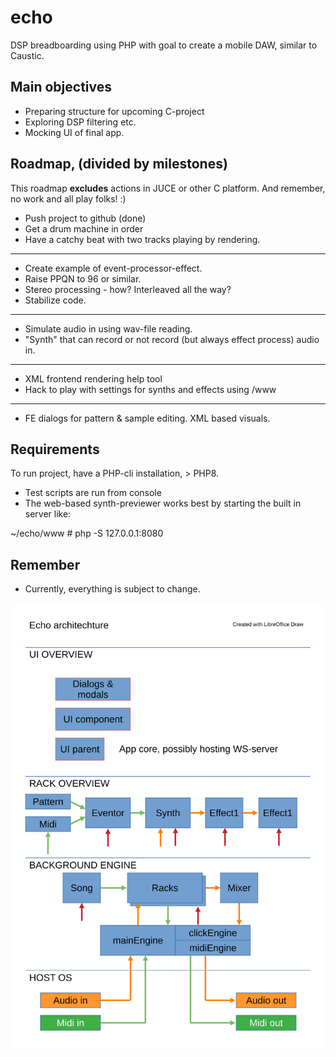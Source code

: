 # echo
DSP breadboarding using PHP with goal to create a mobile DAW, similar to Caustic.

## Main objectives
* Preparing structure for upcoming C-project
* Exploring DSP filtering etc.
* Mocking UI of final app.

## Roadmap, (divided by milestones)
This roadmap **excludes** actions in JUCE or other C platform.
And remember, no work and all play folks! :)

* Push project to github (done)
* Get a drum machine in order
* Have a catchy beat with two tracks playing by rendering.
---
* Create example of event-processor-effect.
* Raise PPQN to 96 or similar.
* Stereo processing - how? Interleaved all the way?
* Stabilize code.
---
* Simulate audio in using wav-file reading.
* "Synth" that can record or not record (but always effect process) audio in.
---
* XML frontend rendering help tool
* Hack to play with settings for synths and effects using /www
---
* FE dialogs for pattern & sample editing. XML based visuals.


## Requirements
To run project, have a PHP-cli installation, > PHP8.

* Test scripts are run from console
* The web-based synth-previewer works best by starting the built in server like:

 ~/echo/www # php -S 127.0.0.1:8080

## Remember
* Currently, everything is subject to change.
 
![image info](./overview.svg)
